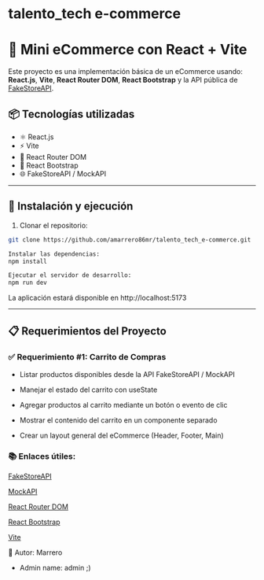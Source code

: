 # talento_tech e-commerce

# 🛒 Mini eCommerce con React + Vite

Este proyecto es una implementación básica de un eCommerce usando:
 **React.js**, **Vite**, **React Router DOM**, **React Bootstrap** 
 y la API pública de [FakeStoreAPI](https://fakestoreapi.com/).

## 📦 Tecnologías utilizadas

- ⚛️ React.js
- ⚡ Vite
- 🧭 React Router DOM
- 🎨 React Bootstrap
- 🌐 FakeStoreAPI / MockAPI

---

## 🚀 Instalación y ejecución

1. Clonar el repositorio:

```bash 
git clone https://github.com/amarrero86mr/talento_tech_e-commerce.git

Instalar las dependencias:
npm install

Ejecutar el servidor de desarrollo:
npm run dev
```

La aplicación estará disponible en http://localhost:5173


---
## 📋 Requerimientos del Proyecto

### ✅ Requerimiento #1: Carrito de Compras
 - Listar productos disponibles desde la API FakeStoreAPI / MockAPI

 - Manejar el estado del carrito con useState

 - Agregar productos al carrito mediante un botón o evento de clic

 - Mostrar el contenido del carrito en un componente separado

 - Crear un layout general del eCommerce (Header, Footer, Main)


### 📚 Enlaces útiles:

[FakeStoreAPI](https://fakestoreapi.com/)

[MockAPI](https://mockapi.io/)

[React Router DOM](https://reactrouter.com/)

[React Bootstrap](https://react-bootstrap.netlify.app/)

[Vite](https://vite.dev/)

👤 Autor:
Marrero

- Admin name: admin ;)
